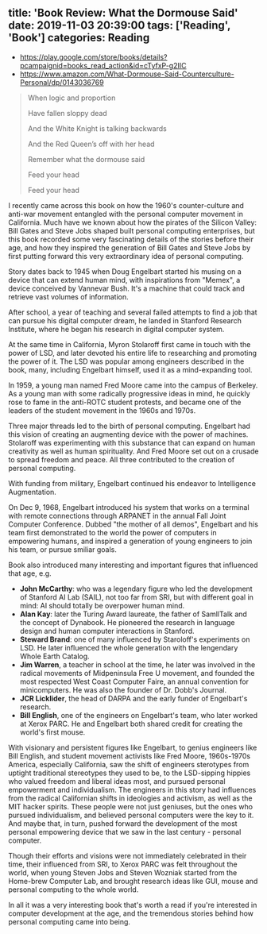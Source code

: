 title: 'Book Review: What the Dormouse Said'
date: 2019-11-03 20:39:00
tags: ['Reading', 'Book']
categories: Reading
---

- https://play.google.com/store/books/details?pcampaignid=books_read_action&id=cTyfxP-g2IIC
- https://www.amazon.com/What-Dormouse-Said-Counterculture-Personal/dp/0143036769

> When logic and proportion
>
> Have fallen sloppy dead
>
> And the White Knight is talking backwards
>
> And the Red Queen’s off with her head
>
> Remember what the dormouse said
>
> Feed your head
>
> Feed your head

<!-- more -->

I recently came across this book on how the 1960's counter-culture and anti-war movement
entangled with the personal computer movement in California. Much have we known about
how the pirates of the Silicon Valley: Bill Gates and Steve Jobs shaped built personal
computing enterprises, but this book recorded some very fascinating details of the stories
before their age, and how they inspired the generation of Bill Gates and Steve Jobs
by first putting forward this very extraordinary idea of personal computing.

Story dates back to 1945 when Doug Engelbart started his musing on a device that can extend human mind,
with inspirations from "Memex", a device conceived by Vannevar Bush. It's a machine that could track and
retrieve vast volumes of information.

After school, a year of teaching and several failed attempts to find a job that can pursue his digital
computer dream, he landed in Stanford Research Institute, where he began his research in digital computer system.

At the same time in California, Myron Stolaroff first came in touch with the power of LSD, and later
devoted his entire life to researching and promoting the power of it. The LSD was popular among engineers
described in the book, many, including Engelbart himself, used it as a mind-expanding tool.

In 1959, a young man named Fred Moore came into the campus of Berkeley. As a young man with some radically
progressive ideas in mind, he quickly rose to fame in the anti-ROTC student protests, and became one
of the leaders of the student movement in the 1960s and 1970s.

Three major threads led to the birth of personal computing. Engelbart had this vision of creating
an augmenting device with the power of machines. Stolaroff was experimenting with this substance
that can expand on human creativity as well as human spirituality.
And Fred Moore set out on a crusade to spread freedom and peace. All three contributed to the creation of personal computing.

With funding from military, Engelbart continued his endeavor to Intelligence Augmentation.

On Dec 9, 1968, Engelbart introduced his system that works on a terminal with remote connections
through ARPANET in the annual Fall Joint Computer Conference. Dubbed "the mother of all demos",
Engelbart and his team first demonstrated to the world the power of computers in empowering humans,
and inspired a generation of young engineers to join his team, or pursue smiliar goals.

Book also introduced many interesting and important figures that influenced that age, e.g.

- **John McCarthy**: who was a legendary figure who led the development of Stanford AI Lab (SAIL),
  not too far from SRI, but with different goal in mind: AI should totally be overpower human mind.
- **Alan Kay**: later the Turing Award laureate, the father of SamllTalk and the concept of Dynabook.
  He pioneered the research in language design and human computer interactions in Stanford.
- **Steward Brand**: one of many influenced by Staroloff's experiments on LSD. He later influenced the
  whole generation with the lengendary Whole Earth Catalog.
- **Jim Warren**, a teacher in school at the time, he later was involved in the radical movements
  of Midpeninsula Free U movement, and founded the most respected West Coast Computer Faire,
  an annual convention for minicomputers. He was also the founder of Dr. Dobb's Journal.
- **JCR Licklider**, the head of DARPA and the early funder of Engelbart's research.
- **Bill English**, one of the engineers on Engelbart's team, who later worked at Xerox PARC.
  He and Engelbart both shared credit for creating the world's first mouse.

With visionary and persistent figures like Engelbart, to genius engineers like Bill English,
and student movement activists like Fred Moore, 1960s-1970s America, especially California,
saw the shift of engineers sterotypes from uptight traditional stereotypes they used to be, to the LSD-sipping
hippies who valued freedom and liberal ideas most, and pursued personal empowerment and individualism.
The engineers in this story had influences from the radical Californian shifts in ideologies and activism,
as well as the MIT hacker spirits. These people were not just geniuses, but
the ones who pursued individualism, and believed personal computers were the key to it.
And maybe that, in turn, pushed forward the development
of the most personal empowering device that we saw in the last century - personal computer.

Though their efforts and visions were not immediately celebrated in their time, their
influenced from SRI, to Xerox PARC was felt throughout the world, when young Steven Jobs and Steven Wozniak
started from the Home-brew Computer Lab, and brought research ideas like GUI, mouse and personal
computing to the whole world.

In all it was a very interesting book that's worth a read if you're interested in computer development
at the age, and the tremendous stories behind how personal computing came into being.
